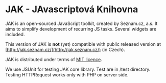# JAK - JAvascriptová Knihovna #

JAK is an open-sourced JavaScript toolkit, created by Seznam.cz, a.s. It aims to simplify development of recurring JS tasks. Several widgets are included. 

This version of JAK is **not** (yet) compatible with public released version at [http://jak.seznam.cz/](http://jak.seznam.cz/) (in Czech).

JAK is distributed under terms of [MIT licence](http://www.opensource.org/licenses/mit-license.php).

We use JSUnit for testing JAK core library. Test are in /test directory. Testing HTTPRequest works only with PHP on server side.